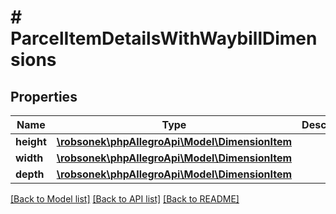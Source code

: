 # # ParcelItemDetailsWithWaybillDimensions

## Properties

Name | Type | Description | Notes
------------ | ------------- | ------------- | -------------
**height** | [**\robsonek\phpAllegroApi\Model\DimensionItem**](DimensionItem.md) |  | [optional]
**width** | [**\robsonek\phpAllegroApi\Model\DimensionItem**](DimensionItem.md) |  | [optional]
**depth** | [**\robsonek\phpAllegroApi\Model\DimensionItem**](DimensionItem.md) |  | [optional]

[[Back to Model list]](../../README.md#models) [[Back to API list]](../../README.md#endpoints) [[Back to README]](../../README.md)
